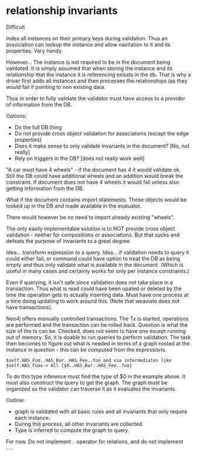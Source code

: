 # relationship invariants
Difficult

Index all instances on their primary keys during validation.
Thus an association can lookup the instance and allow navitation to it and its properties.
Very handy.

However...
The instance is not required to be in the document being validated. It is simply assumed that when storing the
instance and its relationship that the instance it is referencing exissts in the db. That is why a driver
first adds all instances and then processes the relationships (as they would fail if pointing to non
existing data.

Thus in order to fully validate the validator must have access to a provider of information from
the DB.

Options:
* Do the full DB thing
* Do not provide cross object validation for associations (except the edge properties)
* Does it make sense to only validate invariants in the document? [No, not really]
* Rely on triggers in the DB? [does not really work well]


"A car must have 4 wheels" - if the document has 4 it would validate ok. Still the DB could have additional
wheels and an addition would break the constraint. If document does not have 4 wheels it would fail unless
also getting information from the DB.

What if the document contains import statements. Those objects would be looked up in the DB and made available
in the evaluator. 

There would however be no need to import already existing "wheels".

The only easily implementable solution is to NOT provide cross object validation - neither for compositions or associations.
But that sucks and defeats the purpose of invariants to a great degree.

Idea... transform expression to a query.
Idea... if validation needs to query it could either fail, or command could have option to treat the DB as being empty
and thus only validate what is available in the document. (Which is useful in many cases and certainly works for only
per instance constraints.)

Even if querying, it isn't safe since validation does not take place in a transaction. Thus what is read could
have been upated or deleted by the time the operation gets to actually inserting data. Must have one process
at a time doing updating to work around this. (Note that weaviate does not have transactions).

Neo4j offers manually controlled transactions. The Tx is started, operations are performed and the transaction can be rolled back.
Question is what the size of the tx can be. Checked, does not seem to have one except running out of memory.
So, it is doable to run queries to perform validation. The task then becomes to figure out what is needed in terms
of a graph rooted at the instance in question - this can be computed from the expressions.

```
$self.HAS_Foo..HAS_Bar..HAS_Fee..foo and via intermediates like
$self.HAS_Foos-> All {$0..HAS_Bar..HAS_Fee..foo}
```
To do this type inference must find the type of $0 in the example above.
It must also construct the query to get the graph.
The graph must be organized so the validator can traverse it as it evaluates the invariants.

Outline:
* graph is validated with all basic rules and all invariants that only require each instance.
* During this process, all other invariants are collected
* Type is inferred to compute the graph to query.

For now. Do not implement `.` operator for relations, and do not implement `..`.



